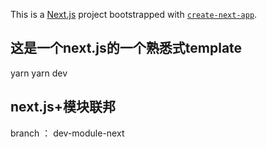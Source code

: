 This is a [Next.js](https://nextjs.org/) project bootstrapped with [`create-next-app`](https://github.com/vercel/next.js/tree/canary/packages/create-next-app).

## 这是一个next.js的一个熟悉式template

yarn 
yarn dev

## next.js+模块联邦

branch ： dev-module-next